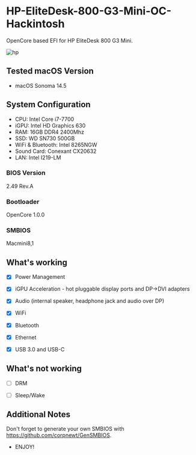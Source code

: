 # HP-EliteDesk-800-G3-Mini-OC-Hackintosh


OpenCore based EFI for HP EliteDesk 800 G3 Mini.

![hp](https://user-images.githubusercontent.com/93620854/212490075-5390ef5f-fd90-4c76-ad38-4487d1f2bc08.png)





## Tested macOS Version


- macOS Sonoma 14.5


## System Configuration

- CPU:  Intel Core i7-7700
- iGPU: Intel HD Graphics 630
- RAM:  16GB DDR4 2400Mhz
- SSD:  WD SN730 500GB
- WiFi & Bluetooth: Intel 8265NGW
- Sound Card: Conexant CX20632
- LAN: Intel I219-LM

### BIOS Version

2.49 Rev.A


### Bootloader

OpenCore 1.0.0

### SMBIOS

Macmini8,1



## What's working

 - [x] Power Management
 
 - [x] iGPU Acceleration - hot pluggable display ports and DP->DVI adapters

 - [x] Audio (internal speaker, headphone jack and audio over DP)
 
 - [x] WiFi
 
 - [x] Bluetooth

 - [x] Ethernet

 - [x] USB 3.0 and USB-C
 


## What's not working

- [ ] DRM
      
- [ ] Sleep/Wake


## Additional Notes

Don't forget to generate your own SMBIOS with https://github.com/corpnewt/GenSMBIOS. 

- ENJOY!

